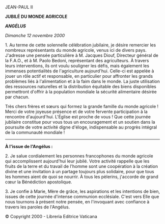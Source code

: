 JEAN-PAUL II

**JUBILÉ DU MONDE AGRICOLE**

***ANGÉLUS***

*Dimanche 12 novembre 2000*

1\. Au terme de cette solennelle célébration jubilaire, je désire remercier les nombreux représentants du monde agricole, venus ici de divers pays. J'adresse une pensée particulière à M. Jacques Diouf, Directeur général de la F.A.O., et à M. Paolo Bedoni, représentant des agriculteurs. À travers leurs interventions, ils ont voulu souligner les défis, mais également les immenses potentialités de l'agriculture aujourd'hui. Celle-ci est appelée à jouer un rôle actif et responsable, en particulier pour affronter les grands problèmes liés à l'alimentation et à la faim dans le monde. La juste utilisation des ressources naturelles et la distribution équitable des biens disponibles permettront d'offrir à la population mondiale la sécurité alimentaire désirée par chacun.

Très chers frères et sœurs qui formez la grande famille du monde agricole ! Merci de votre joyeuse présence et de votre fervente participation à la rencontre d'aujourd'hui. L'Église est proche de vous ! Que cette journée jubilaire constitue pour vous tous un encouragement et un soutien dans la poursuite de votre activité digne d'éloge, indispensable au progrès intégral de la communauté mondiale !

** * **

**À l'issue de l'Angélus :**

2\. Je salue cordialement les personnes francophones du monde agricole qui accomplissent aujourd'hui leur jubilé. Votre activité rappelle que les fruits de la terre et du travail de l'homme sont une coopération à la création divine et une invitation à un partage toujours plus solidaire, pour que tous les hommes aient de quoi se nourrir. À tous les pèlerins, j'accorde de grand cœur la Bénédiction apostolique.

3\. Je confie à Marie, Mère de grâce, les aspirations et les intentions de bien, issues de cette journée d'intense communion ecclésiale. C'est vers Elle que nous tournons à présent notre pensée, en l'invoquant avec confiance à travers les paroles de l'Angélus.

© Copyright 2000 - Libreria Editrice Vaticana